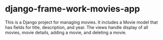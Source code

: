 # django-frame-work-movies-app
This is a Django project for managing movies. It includes a Movie model that has fields for title, description, and year. The views handle display of all movies, movie details, adding a movie, and deleting a movie.
